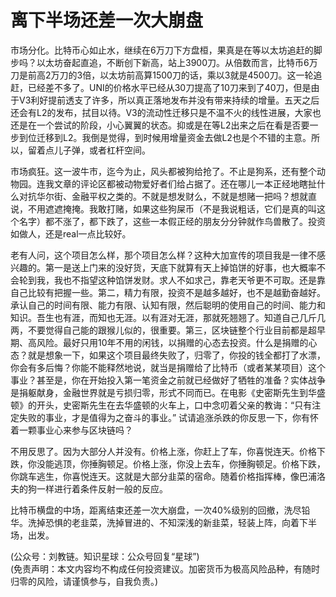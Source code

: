 # 离下半场还差一次大崩盘

市场分化。比特币心如止水，继续在6万刀下方盘桓，果真是在等以太坊追赶的脚步吗？以太坊奋起直追，不断创下新高，站上3900刀。从倍数而言，比特币6万刀是前高2万刀的3倍，以太坊前高算1500刀的话，乘以3就是4500刀。这一轮追赶，已经差不多了。UNI的价格水平已经从30刀提高了10刀来到了40刀，但是由于V3利好提前透支了许多，所以真正落地发布并没有带来持续的增量。五天之后还会有L2的发布，拭目以待。V3的流动性迁移只是不温不火的线性进展，大家也还是在一个尝试的阶段，小心翼翼的状态。抑或是在等L2出来之后在看是否要一步到位迁移到L2。我倒是觉得，到时候用增量资金去做L2也是个不错的主意。所以，留着点儿子弹，或者杠杆空间。

市场疯狂。这一波牛市，迄今为止，风头都被狗给抢了。不止是狗系，还有整个动物园。连我文章的评论区都被动物爱好者们给占据了。还在哪儿一本正经地瞎扯什么对抗华尔街、金融平权之类的。不就是想发财么，不就是想赌一把吗？想就直说，不用遮遮掩掩。我敢打赌，如果这些狗屎币（不是我说粗话，它们是真的叫这个名字）都不涨了，都下跌了，这些一本假正经的朋友分分钟就作鸟兽散了。投资如做人，还是real一点比较好。

老有人问，这个项目怎么样，那个项目怎么样？这种大加宣传的项目我是一律不感兴趣的。第一是送上门来的没好货，天底下就算有天上掉馅饼的好事，也大概率不会轮到我，我也不指望这种馅饼发财。求人不如求己，靠老天爷更不可取。还是靠自己比较有把握一些。第二，精力有限，投资不是越多越好，也不是越勤奋越好。承认自己的时间有限、能力有限、认知有限，然后聪明的使用自己的时间、能力和知识。吾生也有涯，而知也无涯。以有涯对无涯，那就死翘翘了。知道自己几斤几两，不要觉得自己能的跟猴儿似的，很重要。第三，区块链整个行业目前都是超早期、高风险。最好只用10年不用的闲钱，以捐赠的心态去投资。什么是捐赠的心态？就是想象一下，如果这个项目最终失败了，归零了，你投的钱全都打了水漂，你会有多后悔？你能不能释然地说，就当是捐赠给了比特币（或者某某项目）这个事业？甚至是，你在开始投入第一笔资金之前就已经做好了牺牲的准备？实体战争是捐躯献身，金融世界就是亏损归零，形式不同而已。在电影《史密斯先生到华盛顿》的开头，史密斯先生在去华盛顿的火车上，口中念叨着父亲的教诲：“只有注定失败的事业，才是值得为之奋斗的事业。” 试请追涨杀跌的你反思一下，你有怀着一颗事业心来参与区块链吗？

不用反思了。因为大部分人并没有。价格上涨，你赶上了车，你喜悦连天。价格下跌，你没能逃顶，你捶胸顿足。价格上涨，你没上去车，你捶胸顿足。价格下跌，你跳车逃生，你喜悦连天。这就是大部分韭菜的宿命。随着价格指挥棒，像巴浦洛夫的狗一样进行着条件反射一般的反应。

比特币横盘的中场，距离结束还差一次大崩盘，一次40%级别的回撤，洗尽铅华。洗掉恐惧的老韭菜，洗掉冒进的、不知深浅的新韭菜，轻装上阵，向着下半场，出发。

(公众号：刘教链。知识星球：公众号回复“星球”) \
(免责声明：本文内容均不构成任何投资建议。加密货币为极高风险品种，有随时归零的风险，请谨慎参与，自我负责。)
